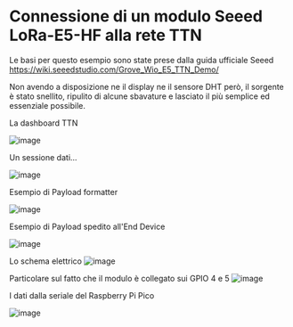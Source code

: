# Connessione di un modulo Seeed LoRa-E5-HF alla rete TTN

Le basi per questo esempio sono state prese dalla guida ufficiale Seeed
https://wiki.seeedstudio.com/Grove_Wio_E5_TTN_Demo/

Non avendo a disposizione ne il display ne il sensore DHT però, il sorgente è stato snellito, ripulito di alcune sbavature e lasciato il più semplice ed essenziale possibile.

La dashboard TTN

![image](https://github.com/fablabromagna-org/FLR-LoRaWAN/assets/249618/fc44adf3-01bb-4199-a116-c5745a744689)

Un sessione dati...

![image](https://github.com/fablabromagna-org/FLR-LoRaWAN/assets/249618/a55b53db-4a4b-42bd-ba25-49d0635defde)


Esempio di Payload formatter

![image](https://github.com/fablabromagna-org/FLR-LoRaWAN/assets/249618/322b6feb-d21e-459c-97ff-b6921d75d4dc)

Esempio di Payload spedito all'End Device

![image](https://github.com/fablabromagna-org/FLR-LoRaWAN/assets/249618/ec2e3f80-5614-47fe-b3f8-3da0660f1f65)

Lo schema elettrico
![image](https://github.com/fablabromagna-org/FLR-LoRaWAN/assets/249618/4b705cdf-7c39-42c9-a603-334af2540f9b)

Particolare sul fatto che il modulo è collegato sui GPIO 4 e 5 
![image](https://github.com/fablabromagna-org/FLR-LoRaWAN/assets/249618/60265ebf-1c62-4518-9403-9d619087eed4)

I dati dalla seriale del Raspberry Pi Pico

![image](https://github.com/fablabromagna-org/FLR-LoRaWAN/assets/249618/a0abb570-a6c9-4f2d-a9ba-5c401d1b484b)
